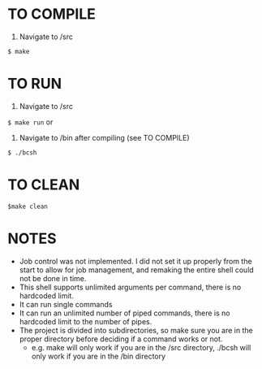 # TO COMPILE
	
1) Navigate to /src

```$ make```

# TO RUN
	
1) Navigate to /src

```$ make run```
    or 	
1) Navigate to /bin after compiling (see TO COMPILE)

```$ ./bcsh```

# TO CLEAN
	
```$make clean```

# NOTES

- Job control was not implemented. I did not set it up properly from the start to allow for job management, and remaking the entire shell could not be done in time.
- This shell supports unlimited arguments per command, there is no hardcoded limit.
- It can run single commands
- It can run an unlimited number of piped commands, there is no hardcoded limit to the number of pipes.
- The project is divided into subdirectories, so make sure you are in the proper directory before deciding if a command works or not.
	- e.g. make will only work if you are in the /src directory, ./bcsh will only work if you are in the /bin directory
